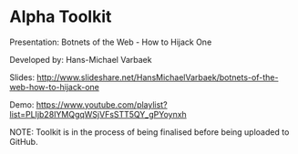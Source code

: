 Alpha Toolkit
==========

Presentation: Botnets of the Web - How to Hijack One

Developed by: Hans-Michael Varbaek

Slides: http://www.slideshare.net/HansMichaelVarbaek/botnets-of-the-web-how-to-hijack-one 

Demo: https://www.youtube.com/playlist?list=PLIjb28IYMQgqWSjVFsSTT5QY_gPYoynxh 


NOTE: Toolkit is in the process of being finalised before being uploaded to GitHub.
